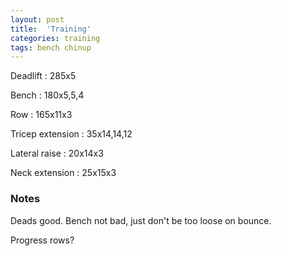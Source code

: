 ```yaml
---
layout: post
title:  'Training'
categories: training
tags: bench chinup
---
```


Deadlift  :  285x5

Bench : 180x5,5,4

Row : 165x11x3

Tricep extension  :  35x14,14,12

Lateral raise  :  20x14x3

Neck extension  :  25x15x3

### Notes

Deads good. Bench not bad, just don't be too loose on bounce.

Progress rows?
